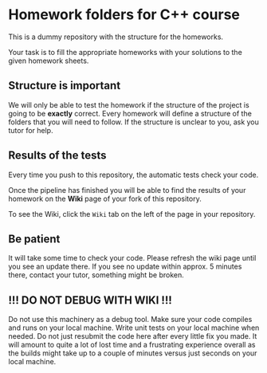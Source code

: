 # Homework folders for C++ course

This is a dummy repository with the structure for the homeworks.

Your task is to fill the appropriate homeworks with your solutions to the given
homework sheets.

## Structure is important

We will only be able to test the homework if the structure of the project is
going to be **exactly** correct. Every homework will define a structure of the
folders that you will need to follow. If the structure is unclear to you, ask
you tutor for help.

## Results of the tests

Every time you push to this repository, the automatic tests check your code.

Once the pipeline has finished you will be able to find the results of your
homework on the **Wiki** page of your fork of this repository.

To see the Wiki, click the `Wiki` tab on the left of the page in your
repository.

## Be patient

It will take some time to check your code. Please refresh the wiki page until
you see an update there. If you see no update within approx. 5 minutes there,
contact your tutor, something might be broken.

## !!! DO NOT DEBUG WITH WIKI !!!

Do not use this machinery as a debug tool. Make sure your code compiles and runs
on your local machine. Write unit tests on your local machine when needed. Do
not just resubmit the code here after every little fix you made. It will amount
to quite a lot of lost time and a frustrating experience overall as the builds
might take up to a couple of minutes versus just seconds on your local machine.
